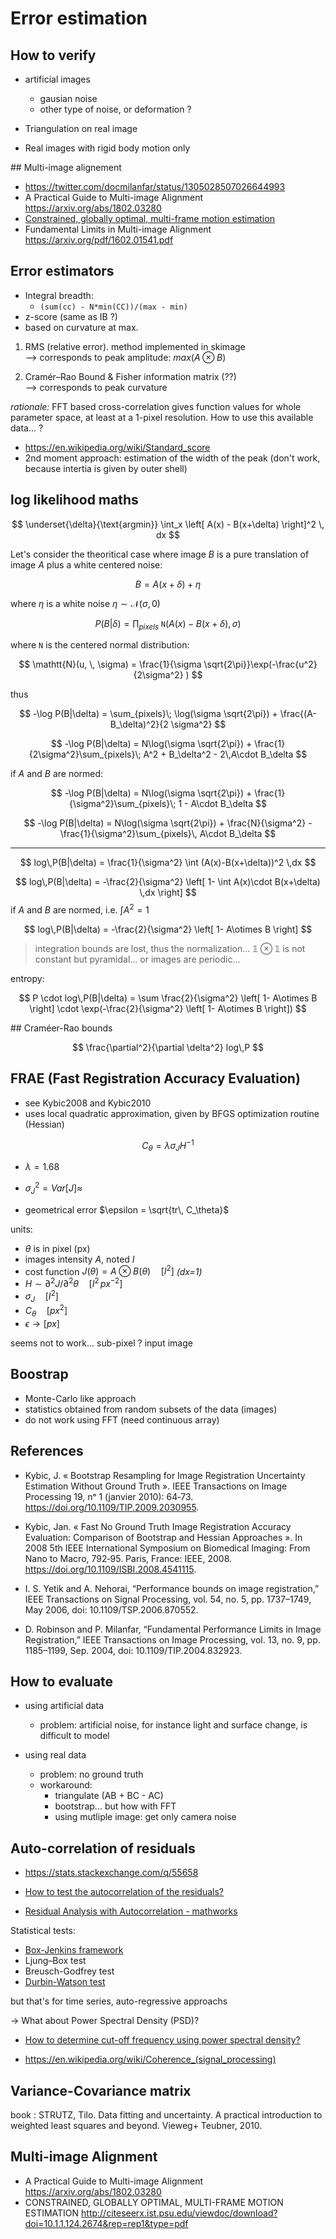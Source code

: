 # Error estimation

## How to verify

- artificial images
  - gausian noise
  - other type of noise, or deformation ?

- Triangulation on real image

- Real images with rigid body motion only



## Multi-image alignement
- https://twitter.com/docmilanfar/status/1305028507026644993
- A Practical Guide to Multi-image Alignment https://arxiv.org/abs/1802.03280
- [ Constrained, globally optimal, multi-frame motion estimation ](https://ieeexplore.ieee.org/document/1628814)
- Fundamental Limits in Multi-image Alignment https://arxiv.org/pdf/1602.01541.pdf

## Error estimators

- Integral breadth: 
  - `(sum(cc) - N*min(CC))/(max - min)`
- z-score (same as IB ?)
- based on curvature at max.


1. RMS (relative error). method implemented in skimage  
--> corresponds to peak amplitude: $max(A \otimes B)$

2.   Cramér–Rao Bound & Fisher information matrix (??)  
--> corresponds to peak curvature 

*rationale:* FFT based cross-correlation gives function values for whole parameter space, at least at a 1-pixel resolution. How to use this available data... ?

- https://en.wikipedia.org/wiki/Standard_score
- 2nd moment approach: estimation of the width of the peak (don't work, because intertia is given by outer shell)

## log likelihood maths

$$
\underset{\delta}{\text{argmin}} \int_x \left[ A(x) - B(x+\delta) \right]^2 \, dx
$$


Let's consider the theoritical case where image $B$ is a pure translation of image $A$ plus a white centered noise:

$$
B = A(x + \delta) + \eta
$$

where $\eta$ is a white noise $\eta \sim \mathcal{N}(\sigma, \, 0)$


$$
P(B|\delta) = \prod_{pixels}\; \mathtt{N}( A(x)-B(x+\delta), \, \sigma ) 
$$

where $\mathtt{N}$ is the centered normal distribution:

$$
\mathtt{N}(u, \, \sigma) = \frac{1}{\sigma \sqrt{2\pi}}\exp(-\frac{u^2}{2\sigma^2}  )
$$

thus

$$
-\log P(B|\delta) = \sum_{pixels}\; \log(\sigma  \sqrt{2\pi}) + \frac{(A-B_\delta)^2}{2 \sigma^2}
$$

$$
-\log P(B|\delta) =  N\log(\sigma  \sqrt{2\pi}) + \frac{1}{2\sigma^2}\sum_{pixels}\; A^2 + B_\delta^2 - 2\,A\cdot B_\delta
$$

if $A$ and $B$ are normed:

$$
-\log P(B|\delta) =  N\log(\sigma  \sqrt{2\pi}) + \frac{1}{\sigma^2}\sum_{pixels}\; 1 - A\cdot B_\delta
$$

$$
-\log P(B|\delta) =  N\log(\sigma  \sqrt{2\pi}) + \frac{N}{\sigma^2} - \frac{1}{\sigma^2}\sum_{pixels}\, A\cdot B_\delta
$$

---

$$
log\,P(B|\delta) = \frac{1}{\sigma^2} \int (A(x)-B(x+\delta))^2 \,dx
$$

$$
log\,P(B|\delta) = -\frac{2}{\sigma^2} \left[ 1-  \int A(x)\cdot B(x+\delta) \,dx  \right]
$$ 
if $A$ and $B$ are normed, i.e. $\int A^2 = 1$

$$
log\,P(B|\delta) = -\frac{2}{\sigma^2} \left[ 1-  A\otimes B  \right]
$$ 

> integration bounds are lost, thus the normalization... $\mathbb{1}\otimes \mathbb{1}$ is not constant but pyramidal... or images are periodic...

entropy:

$$
P \cdot log\,P(B|\delta) = \sum \frac{2}{\sigma^2} \left[ 1-  A\otimes B  \right] \cdot \exp(-\frac{2}{\sigma^2} \left[ 1-  A\otimes B  \right])
$$ 

## Craméer-Rao bounds

$$
\frac{\partial^2}{\partial \delta^2} log\,P
$$

## FRAE (Fast Registration Accuracy Evaluation)

- see Kybic2008 and Kybic2010
- uses local quadratic approximation, given by BFGS optimization routine (Hessian)


$$
C_\theta = \lambda \sigma_J H^{-1}
$$

- $\lambda=1.68$
- $\sigma_J^2 = Var[J] \approx$


- geometrical error $\epsilon = \sqrt{tr\, C_\theta}$

units:
- $\theta$ is in pixel (px)
- images intensity $A$, noted $I$
- cost function $J(\theta) = A \otimes B (\theta) \quad [I^2]$ _(dx=1)_
- $H \sim \partial^2 J / \partial^2 \theta \quad [I^2 \, px^{-2}]$
- $\sigma_J \quad [I^2]$
- $C_\theta \quad [px^2]$
- $\epsilon \rightarrow [px]$

seems not to work... sub-pixel ? input image

## Boostrap

- Monte-Carlo like approach
- statistics obtained from random subsets of the data (images)
- do not work using FFT (need continuous array)



## References

- Kybic, J. « Bootstrap Resampling for Image Registration Uncertainty Estimation Without Ground Truth ». IEEE Transactions on Image Processing 19, nᵒ 1 (janvier 2010): 64‑73. https://doi.org/10.1109/TIP.2009.2030955.

- Kybic, Jan. « Fast No Ground Truth Image Registration Accuracy Evaluation: Comparison of Bootstrap and Hessian Approaches ». In 2008 5th IEEE International Symposium on Biomedical Imaging: From Nano to Macro, 792‑95. Paris, France: IEEE, 2008. https://doi.org/10.1109/ISBI.2008.4541115.

- I. S. Yetik and A. Nehorai, “Performance bounds on image registration,” IEEE Transactions on Signal Processing, vol. 54, no. 5, pp. 1737–1749, May 2006, doi: 10.1109/TSP.2006.870552.

- D. Robinson and P. Milanfar, “Fundamental Performance Limits in Image Registration,” IEEE Transactions on Image Processing, vol. 13, no. 9, pp. 1185–1199, Sep. 2004, doi: 10.1109/TIP.2004.832923.



## How to evaluate

- using artificial data
  - problem: artificial noise, for instance light and surface change, is difficult to model

- using real data
  - problem: no ground truth
  - workaround:
    - triangulate (AB + BC - AC)
    - bootstrap... but how with FFT
    - using mutliple image: get only camera noise




## Auto-correlation of residuals

- https://stats.stackexchange.com/q/55658
- [How to test the autocorrelation of the residuals?](https://stats.stackexchange.com/q/14914)  

- [Residual Analysis with Autocorrelation - mathworks](https://www.mathworks.com/help/signal/ug/residual-analysis-with-autocorrelation.html)

Statistical tests:
- [Box-Jenkins framework](https://en.wikipedia.org/wiki/Box%E2%80%93Jenkins_method)
- Ljung–Box test
- Breusch-Godfrey test
- [Durbin-Watson test](https://en.wikipedia.org/wiki/Durbin%E2%80%93Watson_statistic)

but that's for time series, auto-regressive approachs  

-> What about Power Spectral Density (PSD)?

- [How to determine cut-off frequency using power spectral density?](https://dsp.stackexchange.com/q/19672)  

- https://en.wikipedia.org/wiki/Coherence_(signal_processing)



## Variance-Covariance matrix

book : STRUTZ, Tilo. Data fitting and uncertainty. A practical introduction to weighted least squares and beyond. Vieweg+ Teubner, 2010.



##  Multi-image Alignment

- A Practical Guide to Multi-image Alignment https://arxiv.org/abs/1802.03280
- CONSTRAINED, GLOBALLY OPTIMAL, MULTI-FRAME MOTION ESTIMATION  http://citeseerx.ist.psu.edu/viewdoc/download?doi=10.1.1.124.2674&rep=rep1&type=pdf
